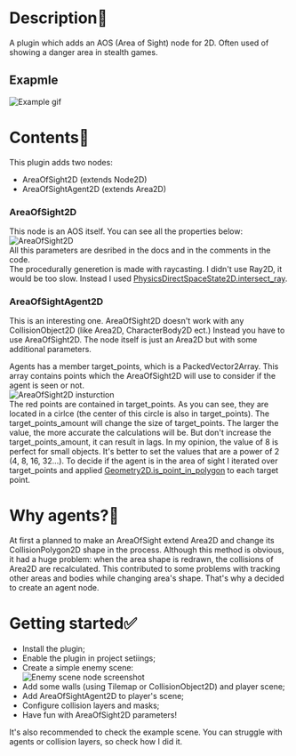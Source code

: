 # Description🧾
A plugin which adds an AOS (Area of Sight) node for 2D. Often used of showing a danger area in stealth games.
## Exapmle
![Example gif](https://github.com/Arzzzen105/AreaOfVision/blob/main/images/preview.gif)

# Contents📰
This plugin adds two nodes:
- AreaOfSight2D (extends Node2D)
- AreaOfSightAgent2D (extends Area2D)
  
### AreaOfSight2D
This node is an AOS itself. You can see all the properties below:\
![AreaOfSight2D](https://github.com/Arzzzen105/AreaOfVision/blob/main/images/area_of_sight_props.png)\
All this parameters are desribed in the docs and in the comments in the code.\
The procedurally generetion is made with raycasting. I didn't use Ray2D, it would be too slow. Instead I used [PhysicsDirectSpaceState2D.intersect_ray](https://docs.godotengine.org/en/stable/classes/class_physicsdirectspacestate2d.html#class-physicsdirectspacestate2d-method-intersect-ray). 
### AreaOfSightAgent2D
This is an interesting one. AreaOfSight2D doesn't work with any CollisionObject2D (like Area2D, CharacterBody2D ect.) Instead you have to use AreaOfSight2D. The node itself is just an Area2D but with some additional parameters.

Agents has a member target_points, which is a PackedVector2Array. This array contains points which the AreaOfSight2D will use to consider if the agent is seen or not.\
![AreaOfSight2D insturction](https://github.com/Arzzzen105/AreaOfVision/blob/main/images/agent%20target_points.png)\
The red points are contained in target_points. As you can see, they are located in a cirlce (the center of this circle is also in target_points). The target_points_amount will change the size of target_points. The larger the value, the more accurate the calculations will be. But don't increase the target_points_amount, it can result in lags. In my opinion, the value of 8 is perfect for small objects. It's better to set the values that are a power of 2 (4, 8, 16, 32...). To decide if the agent is in the area of sight I iterated over target_points and applied [Geometry2D.is_point_in_polygon](https://docs.godotengine.org/en/stable/classes/class_geometry2d.html#class-geometry2d-method-is-point-in-polygon) to each target point.

# Why agents?🤔
At first a planned to make an AreaOfSight extend Area2D and change its CollisionPolygon2D shape in the process. Although this method is obvious, it had a huge problem: when the area shape is redrawn, the collisions of Area2D are recalculated. This contributed to some problems with tracking other areas and bodies while changing area's shape. That's why a decided to create an agent node.

# Getting started✅
- Install the plugin;
- Enable the plugin in project setiings;
- Create a simple enemy scene:\
  ![Enemy scene node screenshot](https://github.com/Arzzzen105/AreaOfVision/blob/main/images/scene%20inspector.png)
- Add some walls (using Tilemap or CollisionObject2D) and player scene;
- Add AreaOfSightAgent2D to player's scene;
- Configure collision layers and masks;
- Have fun with AreaOfSight2D parameters!

It's also recommended to check the example scene. You can struggle with agents or collision layers, so check how I did it.

